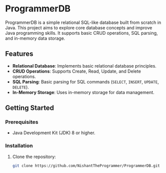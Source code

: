 # ProgrammerDB

ProgrammerDB is a simple relational SQL-like database built from scratch in Java. This project aims to explore core database concepts and improve Java programming skills. It supports basic CRUD operations, SQL parsing, and in-memory data storage.

## Features
- **Relational Database**: Implements basic relational database principles.
- **CRUD Operations**: Supports Create, Read, Update, and Delete operations.
- **SQL Parsing**: Basic parsing for SQL commands (`SELECT`, `INSERT`, `UPDATE`, `DELETE`).
- **In-Memory Storage**: Uses in-memory storage for data management.

## Getting Started

### Prerequisites
- Java Development Kit (JDK) 8 or higher.

### Installation
1. Clone the repository:
   ```bash
   git clone https://github.com/NishantTheProgrammer/ProgrammerDB.git
